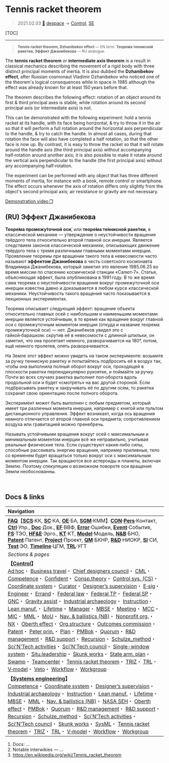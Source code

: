# Tennis racket theorem
> 2021.02.03 [🚀](../index/index.md) [despace](index.md) → [Control](control.md), [SE](se.md)

[TOC]

---

> <small>**Tennis racket theorem, Dzhanibekov effect** — EN term. **Теорема теннисной ракетки, Эффект Джанибекова** — RU analogue.</small>

The **tennis racket theorem** or **intermediate axis theorem** is a result in classical mechanics describing the movement of a rigid body with three distinct principal moments of inertia. It is also dubbed the **Dzhanibekov effect**, after Russian cosmonaut Vladimir Dzhanibekov who noticed one of the theorem's logical consequences while in space in 1985 although the effect was already known for at least 150 years before that.

The theorem describes the following effect: rotation of an object around its first & third principal axes is stable, while rotation around its second principal axis (or intermediate axis) is not.

This can be demonstrated with the following experiment: hold a tennis racket at its handle, with its face being horizontal, & try to throw it in the air so that it will perform a full rotation around the horizontal axis perpendicular to the handle, & try to catch the handle. In almost all cases, during that rotation the face will also have completed a half rotation, so that the other face is now up. By contrast, it is easy to throw the racket so that it will rotate around the handle axis (the third principal axis) without accompanying half‑rotation around another axis; it is also possible to make it rotate around the vertical axis perpendicular to the handle (the first principal axis) without any accompanying half‑rotation.

The experiment can be performed with any object that has three different moments of inertia, for instance with a book, remote control or smartphone. The effect occurs whenever the axis of rotation differs only slightly from the object's second principal axis; air resistance or gravity are not necessary.

[Demonstration video ❐](f/control/dzhanibekov_effect_01.mkv)



## (RU) Эффект Джанибекова
**Теоре́ма промежу́точной оси́**, или **теоре́ма те́ннисной раке́тки**, в классической механике — утверждение о неустойчивости вращения твёрдого тела относительно второй главной оси инерции. Является следствием законов классической механики, описывающих движение твёрдого тела с тремя различными главными моментами инерции. Проявление теоремы при вращении такого тела в невесомости часто называют **эффектом Джанибекова** в честь советского космонавта Владимира Джанибекова, который заметил это явление 1985.06.25 во время миссии по спасению космической станции «Салют‑7». Статья, объясняющая эффект, была опубликована в 1991 году. В то же время сама теорема о неустойчивости вращения вокруг промежуточной оси инерции известна давно и доказывается в любом курсе классической механики. Неустойчивость такого вращения часто показывается в лекционных экспериментах.

Теорема описывает следующий эффект: вращение объекта относительно главных осей с наибольшим и наименьшим моментами инерции является устойчивым, в то время как вращение вокруг главной оси с промежуточным моментом инерции (откуда и название теорема промежуточной оси) — нет. Джанибеков увидел это с гайкой‑барашком: скрутив её в невесомости с длинной шпильки, он заметил, что она пролетает немного, разворачивается на 180°, потом, ещё немного пролетев, опять разворачивается.

На Земле этот эффект можно увидеть на таком эксперименте: возьмите за ручку теннисную ракетку и попытайтесь подбросить её в воздух так, чтобы она выполнила полный оборот вокруг оси, проходящей в плоскости ракетки перпендикулярно рукоятке, и поймайте за ручку. Почти во всех случаях ракетка выполнит пол‑оборота вдоль продольной оси и будет «смотреть» на вас другой стороной. Если подбрасывать ракетку и закручивать её по другим осям, то ракетка сохранит свою ориентацию после полного оборота.

Эксперимент может быть выполнен с любым предметом, который имеет три различных момента инерции, например с книгой или пультом дистанционного управления. Эффект возникает, когда ось вращения немного отличается от второй главной оси предмета; сопротивлением воздуха или гравитацией можно пренебречь.

Называть устойчивыми вращения вокруг осей с максимальным и минимальным моментом инерции всё же неправильно, учитывая реальные физические тела. Если существуют какие‑либо силы, способные рассеивать энергию вращения, например приливные, тело со временем будет вращаться только вокруг оси с максимальным моментом инерции. Так вращаются все астероиды и планеты, включая Землю. Поэтому спекуляции о возможном повороте оси вращения Земли необоснованны.



<p style="page-break-after:always"> </p>

## Docs & links
|Navigation|
|:--|
|**[FAQ](faq.md)**【**[SCS](scs.md)**·КК, **[SC](sc.md)**·КА, **[OE](oe.md)**·БА, **[SGM](sgm.md)**·КММ】**[CON](contact.md)·[Pers](person.md)**·Контакт, **[Ctrl](control.md)**·Упр., **[Doc](doc.md)**·Док., **[EF](ef.md)**·ВВФ, **[Error](error.md)**·Ошибки, **[Event](event.md)**·События, **[FS](fs.md)**·ТЭО, **[HF&E](hfe.md)**·Эрго., **[KT](kt.md)**·КТ, **[Model](model.md)**·Модель, **[N&B](nnb.md)**·БНО, **[Patent](патент.md)**·Патент, **[Project](project.md)**·Проект, **[QM](qm.md)**·БКНР, **[R&D](rnd.md)**·НИОКР, **[SI](si.md)**·СИ, **[Test](test.md)**·ЭО, **[Timeline](timeline.md)**·ЦГМ, **[TRL](trl.md)**·УГТ|
|*Sections & pages*|
|**【[Control](Control.md)】**<br> [Ad hoc](ad_hoc.md)・ [Business travel](business_travel.md)・ [Chief designers council](cocd.md)・ [CML](cml.md)・ [Competence](competence.md)・ [Confident](confident.md)・ [Consp.theory](consp_theory.md)・ [Control sys. (CS)](cs.md)・ [Coordinate system](coord_sys.md)・ [Curator](curator.md)・ [Designer’s supervision](des_spv.md)・ [E‑sig](esig.md)・ [Engineer](se.md)・ [Errand](errand.md)・ [Federal law](fed_law.md)・ [Federal TP](fed_tp.md)・ [Federal SP](fed_sp.md)・ [GNC](gnc.md)・ [Gravity assist](gravass.md)・ [Industrial archaeology](ind_arch.md)・ [Instruction](instruction.md)・ [Lean manuf.](lean_man.md)・ [Lifetime](lifetime.md)・ [Manager](manager.md)・ [MBSE](mbse.md)・ [Meeting](meeting.md)・ [MCC](scs.md)・ [MIC](mic.md)・ [MML](mml.md)・ [MoU](mou.md)・ [Nav. & ballistics (NB)](nnb.md)・ [Nonprofit org.](nonprof_org.md)・ [NX](nx.md)・ [Oberth effect](oberth_eff.md)・ [Org.structure](orgstruct.md)・ [Outcomes commission](outccom.md)・ [Patent](patent_res.md)・ [Peter prin.](peter_principle.md)・ [Plan](plan.md)・ [PMBok](pmbok.md)・ [Quorum](quorum.md)・ [R&D management](mgmt.md)・ [R&D support](rnd_support.md)・ [Recursion](recurs.md)・ [Schulze_method](schulze_method.md)・ [Sci'N'Tech activities](st_act.md)・ [Sci'N'Tech council](satc.md)・ [Single-window system](sw_sys.md)・ [Situ.leadership](situ_leadership.md)・ [Skunk works](skunk_works.md)・ [State arm. plan](plan_sa.md)・ [Swamp](swamp.md)・ [Teamcenter](teamcenter.md)・ [Tennis racket theorem](tr_theorem.md)・ [TRIZ](triz.md)・ [TRL](trl.md)・ [V‑model](v_model.md)・ [Veto](veto.md)・ [Workflow](workflow.md)・ [Workgroup](wg.md)|
|**【[Systems engineering](se.md)】**<br> [Competence](competence.md)・ [Coordinate system](coord_sys.md)・ [Designer’s supervision](des_spv.md)・ [Industrial archaeology](ind_arch.md)・ [Instruction](instruction.md)・ [Lean manuf.](lean_man.md)・ [Lifetime](lifetime.md)・ [MBSE](mbse.md)・ [MML](mml.md)・ [Nav. & ballistics (NB)](nnb.md)・ [NASA SEH](nasa_seh.md)・ [Oberth effect](oberth_eff.md)・ [PMBok](pmbok.md)・ [Quorum](quorum.md)・ [R&D management](mgmt.md)・ [R&D support](rnd_support.md)・ [Recursion](recurs.md)・ [Schulze_method](schulze_method.md)・ [Sci'N'Tech activities](st_act.md)・ [Sci'N'Tech council](satc.md)・ [Skunk works](skunk_works.md)・ [SysML](sysml.md)・ [Tennis racket theorem](tr_theorem.md)・ [TRIZ](triz.md)・ [TRL](trl.md)・ [V‑model](v_model.md)・ [Workflow](workflow.md)・ [Workgroup](wg.md)|

   1. Docs: …
   1. Notable interwikies — …
   1. <https://en.wikipedia.org/wiki/Tennis_racket_theorem>
